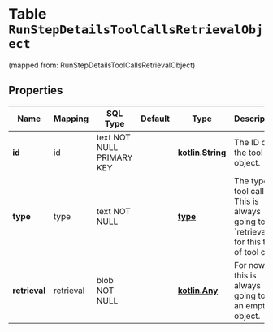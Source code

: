 
# Table `RunStepDetailsToolCallsRetrievalObject`
(mapped from: RunStepDetailsToolCallsRetrievalObject)

## Properties
Name | Mapping | SQL Type | Default | Type | Description | Notes
---- | ------- | -------- | ------- | ---- | ----------- | -----
**id** | id | text NOT NULL PRIMARY KEY |  | **kotlin.String** | The ID of the tool call object. | 
**type** | type | text NOT NULL |  | [**type**](#Type) | The type of tool call. This is always going to be &#x60;retrieval&#x60; for this type of tool call. | 
**retrieval** | retrieval | blob NOT NULL |  | [**kotlin.Any**](.md) | For now, this is always going to be an empty object. | 





